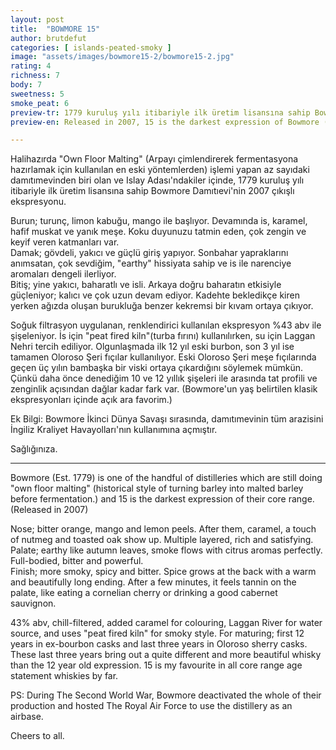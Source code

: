 ```yaml
---
layout: post
title:  "BOWMORE 15"
author: brutdefut
categories: [ islands-peated-smoky ]
image: "assets/images/bowmore15-2/bowmore15-2.jpg"
rating: 4
richness: 7
body: 7
sweetness: 5
smoke_peat: 6
preview-tr: 1779 kuruluş yılı itibariyle ilk üretim lisansına sahip Bowmore Damıtıevi'nin 2007 çıkışlı ekspresyonu. 
preview-en: Released in 2007, 15 is the darkest expression of Bowmore (Est.1779) core range.

---
```


Halihazırda "Own Floor Malting" (Arpayı çimlendirerek fermentasyona hazırlamak için kullanılan en eski yöntemlerden) işlemi yapan az sayıdaki damıtımevinden biri olan ve Islay Adası'ndakiler içinde, 1779 kuruluş yılı itibariyle ilk üretim lisansına sahip Bowmore Damıtıevi'nin 2007 çıkışlı ekspresyonu.

Burun; turunç, limon kabuğu, mango ile başlıyor. Devamında is, karamel, hafif muskat ve yanık meşe. Koku duyunuzu tatmin eden, çok zengin ve keyif veren katmanları var.  
Damak; gövdeli, yakıcı ve güçlü giriş yapıyor. Sonbahar yapraklarını anımsatan, çok sevdiğim, "earthy" hissiyata sahip ve is ile narenciye aromaları dengeli ilerliyor.  
Bitiş; yine yakıcı, baharatlı ve isli. Arkaya doğru baharatın etkisiyle güçleniyor; kalıcı ve çok uzun devam ediyor. Kadehte bekledikçe kiren yerken ağızda oluşan burukluğa benzer kekremsi bir kıvam ortaya çıkıyor.

Soğuk filtrasyon uygulanan, renklendirici kullanılan ekspresyon %43 abv ile şişeleniyor. İs için "peat fired kiln"(turba fırını) kullanılırken, su için Laggan Nehri tercih ediliyor. 
Olgunlaşmada ilk 12 yıl eski burbon, son 3 yıl ise tamamen Oloroso Şeri fıçılar kullanılıyor. Eski Oloroso Şeri meşe fıçılarında geçen üç yılın bambaşka bir viski ortaya çıkardığını söylemek mümkün. Çünkü daha önce denediğim 10 ve 12 yıllık şişeleri ile arasında tat profili ve zenginlik açısından dağlar kadar fark var. (Bowmore'un yaş belirtilen klasik ekspresyonları içinde açık ara favorim.)

Ek Bilgi: Bowmore İkinci Dünya Savaşı sırasında, damıtımevinin tüm arazisini İngiliz Kraliyet Havayolları'nın kullanımına açmıştır.

Sağlığınıza.   
 
-----------------------------------------------

<p id="english"></p>

Bowmore (Est. 1779) is one of the handful of distilleries which are still doing "own floor malting" (historical style of turning barley into malted barley before fermentation.) and 15 is the darkest expression of their core range. (Released in 2007)

Nose; bitter orange, mango and lemon peels. After them, caramel, a touch of nutmeg and toasted oak show up. Multiple layered, rich and satisfying.  
Palate; earthy like autumn leaves, smoke flows with citrus aromas perfectly. Full-bodied, bitter and powerful.  
Finish; more smoky, spicy and bitter. Spice grows at the back with a warm and beautifully long ending. 
After a few minutes, it feels tannin on the palate, like eating a cornelian cherry or drinking a good cabernet sauvignon.

43% abv, chill-filtered, added caramel for colouring, Laggan River for water source, and uses "peat fired kiln" for smoky style. 
For maturing; first 12 years in ex-bourbon casks and last three years in Oloroso sherry casks. These last three years bring out a quite different and more beautiful whisky than the 12 year old expression. 15 is my favourite in all core range age statement whiskies by far. 

PS: During The Second World War, Bowmore deactivated the whole of their production and hosted The Royal Air Force to use the distillery as an airbase.

Cheers to all. 
